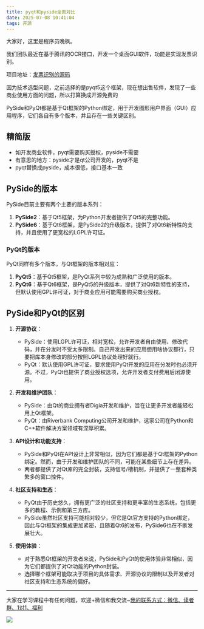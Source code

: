 ```yaml
---
title: pyqt和pyside全面对比
date: 2025-07-08 10:41:04
tags: 开源
---
```


大家好，这里是程序员晚枫。

我们团队最近在基于腾讯的OCR接口，开发一个桌面GUI软件，功能是实现发票识别。

项目地址：[发票识别的源码](https://gitcode.com/python4office/poui/blob/develop/poocr_gui/exe.py)

因为技术选型问题，之前选择的是pyqt5这个框架，现在想出售软件，发现了一些商业使用方面的问题，所以打算换成开源免费的

PySide和PyQt都是基于Qt框架的Python绑定，用于开发图形用户界面（GUI）应用程序，它们各自有多个版本，并且存在一些关键区别。

## 精简版

- 如开发商业软件，pyqt需要购买授权，pyside不需要
- 有意思的地方：pyside才是qt公司开发的，pyqt不是
- pyqt替换成pyside，成本很低，接口基本一致

## PySide的版本

PySide目前主要有两个主要的版本系列：

1. **PySide2**：基于Qt5框架，为Python开发者提供了Qt5的完整功能。
2. **PySide6**：基于Qt6框架，是PySide2的升级版本，提供了对Qt6新特性的支持，并且使用了更宽松的LGPL许可证。

### PyQt的版本

PyQt同样有多个版本，与Qt框架的版本相对应：

1. **PyQt5**：基于Qt5框架，是PyQt系列中较为成熟和广泛使用的版本。
2. **PyQt6**：基于Qt6框架，是PyQt5的升级版本，提供了对Qt6新特性的支持，但默认使用GPL许可证，对于商业应用可能需要购买商业授权。

## PySide和PyQt的区别

1. **开源协议**：
    - PySide：使用LGPL许可证，相对宽松，允许开发者自由使用、修改代码，并在分发时不受太多限制。自己开发出来的应用想用啥协议都行，只要把库本身修改的部分按照LGPL协议处理好就行。
    - PyQt：默认使用GPL许可证，要求使用PyQt开发的应用在分发时也必须开源。不过，PyQt也提供了商业授权选项，允许开发者支付费用后闭源使用。

2. **开发和维护团队**：
    - PySide：由Qt的商业拥有者Digia开发和维护，旨在让更多开发者能轻松用上Qt框架。
    - PyQt：由Riverbank Computing公司开发和维护，这家公司在Python和C++软件解决方案领域有深厚积累。

3. **API设计和功能支持**：
    - PySide和PyQt在API设计上非常相似，因为它们都是基于Qt框架的Python绑定。然而，由于开发和维护团队的不同，可能在某些细节上存在差异。
    - 两者都提供了对Qt库的完全封装，支持信号/槽机制，并提供了一整套种类繁多的窗口控件。

4. **社区支持和生态**：
    - PyQt由于历史悠久，拥有更广泛的社区支持和更丰富的生态系统，包括更多的教程、示例和第三方库。
    - PySide虽然社区支持可能相对较少，但它是Qt官方支持的Python绑定，因此与Qt框架的集成更加紧密，且随着Qt6的发布，PySide6也在不断发展壮大。

5. **使用体验**：
    - 对于熟悉Qt框架的开发者来说，PySide和PyQt的使用体验非常相似，因为它们都提供了对Qt功能的Python封装。
    - 选择哪个框架可能取决于项目的具体需求、开源协议的限制以及开发者对社区支持和生态系统的偏好。

----

大家在学习课程中有任何问题，欢迎+微信和我交流~[我的联系方式：微信、读者群、1对1、福利](http://www.python4office.cn/wechat-qrcode/)

![](https://cos.python-office.com/ads/gzh/sub-py.jpg)
